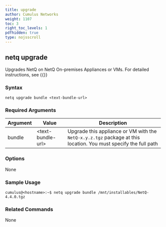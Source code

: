 ```yaml
---
title: upgrade
author: Cumulus Networks
weight: 1107
toc: 3
right_toc_levels: 1
pdfhidden: true
type: nojsscroll
---
```


## netq upgrade

Upgrades NetQ on NetQ On-premises Appliances or VMs. For detailed instructions, see {{<link title="Upgrade NetQ Appliances and Virtual Machines" text="Upgrade NetQ Appliances and Virtual Machines">}}

### Syntax

```
netq upgrade bundle <text-bundle-url>
```

### Required Arguments

| Argument | Value | Description |
| ---- | ---- | ---- |
| bundle | \<text-bundle-url\> | Upgrade this appliance or VM with the `NetQ-x.y.z.tgz` package at this location. You must specify the full path |

### Options

None

### Sample Usage

```
cumulus@<hostname>:~$ netq upgrade bundle /mnt/installables/NetQ-4.4.0.tgz
```

### Related Commands

None
